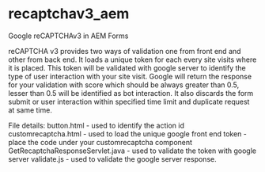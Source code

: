 # recaptchav3_aem
Google reCAPTCHAv3 in AEM Forms

reCAPTCHA v3 provides two ways of validation one from front end and other from back end.
It loads a unique token for each every site visits where it is placed. This token will be validated with google server to identify the type of user interaction with your site visit. Google will return the response for your validation with score which should be always greater than 0.5, lesser than 0.5 will be identified as bot interaction. It also discards the form submit or user interaction within specified time limit and duplicate request at same time.

File details:
button.html - used to identify the action id
customrecaptcha.html - used to load the unique google front end token - place the code under your customrecaptcha component
GetRecaptchaResponseServlet.java - used to validate the token with google server
validate.js - used to validate the google server response.

